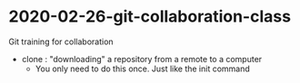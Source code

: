 # 2020-02-26-git-collaboration-class
Git training for collaboration

- clone : "downloading" a repository from a remote to a computer
  - You only need to do this once. Just like the init command
